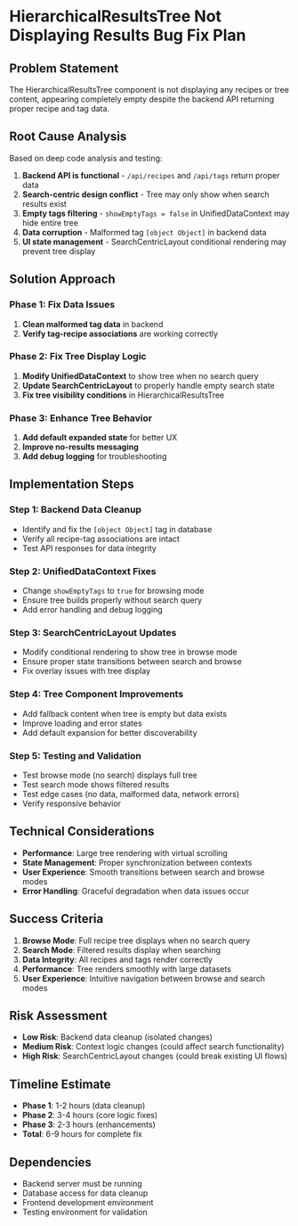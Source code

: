 # HierarchicalResultsTree Not Displaying Results Bug Fix Plan

## Problem Statement

The HierarchicalResultsTree component is not displaying any recipes or tree content, appearing completely empty despite the backend API returning proper recipe and tag data.

## Root Cause Analysis

Based on deep code analysis and testing:

1. **Backend API is functional** - `/api/recipes` and `/api/tags` return proper data
2. **Search-centric design conflict** - Tree may only show when search results exist
3. **Empty tags filtering** - `showEmptyTags = false` in UnifiedDataContext may hide entire tree
4. **Data corruption** - Malformed tag `[object Object]` in backend data
5. **UI state management** - SearchCentricLayout conditional rendering may prevent tree display

## Solution Approach

### Phase 1: Fix Data Issues
1. **Clean malformed tag data** in backend
2. **Verify tag-recipe associations** are working correctly

### Phase 2: Fix Tree Display Logic
1. **Modify UnifiedDataContext** to show tree when no search query
2. **Update SearchCentricLayout** to properly handle empty search state
3. **Fix tree visibility conditions** in HierarchicalResultsTree

### Phase 3: Enhance Tree Behavior
1. **Add default expanded state** for better UX
2. **Improve no-results messaging**
3. **Add debug logging** for troubleshooting

## Implementation Steps

### Step 1: Backend Data Cleanup
- Identify and fix the `[object Object]` tag in database
- Verify all recipe-tag associations are intact
- Test API responses for data integrity

### Step 2: UnifiedDataContext Fixes
- Change `showEmptyTags` to `true` for browsing mode
- Ensure tree builds properly without search query
- Add error handling and debug logging

### Step 3: SearchCentricLayout Updates
- Modify conditional rendering to show tree in browse mode
- Ensure proper state transitions between search and browse
- Fix overlay issues with tree display

### Step 4: Tree Component Improvements
- Add fallback content when tree is empty but data exists
- Improve loading and error states
- Add default expansion for better discoverability

### Step 5: Testing and Validation
- Test browse mode (no search) displays full tree
- Test search mode shows filtered results
- Test edge cases (no data, malformed data, network errors)
- Verify responsive behavior

## Technical Considerations

- **Performance**: Large tree rendering with virtual scrolling
- **State Management**: Proper synchronization between contexts
- **User Experience**: Smooth transitions between search and browse modes
- **Error Handling**: Graceful degradation when data issues occur

## Success Criteria

1. **Browse Mode**: Full recipe tree displays when no search query
2. **Search Mode**: Filtered results display when searching
3. **Data Integrity**: All recipes and tags render correctly
4. **Performance**: Tree renders smoothly with large datasets
5. **User Experience**: Intuitive navigation between browse and search modes

## Risk Assessment

- **Low Risk**: Backend data cleanup (isolated changes)
- **Medium Risk**: Context logic changes (could affect search functionality)
- **High Risk**: SearchCentricLayout changes (could break existing UI flows)

## Timeline Estimate

- **Phase 1**: 1-2 hours (data cleanup)
- **Phase 2**: 3-4 hours (core logic fixes)
- **Phase 3**: 2-3 hours (enhancements)
- **Total**: 6-9 hours for complete fix

## Dependencies

- Backend server must be running
- Database access for data cleanup
- Frontend development environment
- Testing environment for validation
